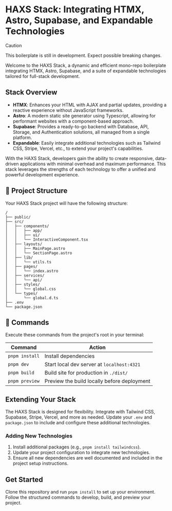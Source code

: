 # HAXS Stack: Integrating HTMX, Astro, Supabase, and Expandable Technologies

> [!CAUTION]  
> This boilerplate is still in development. Expect possible breaking changes.

Welcome to the HAXS Stack, a dynamic and efficient mono-repo boilerplate integrating HTMX, Astro, Supabase, and a suite of expandable technologies tailored for full-stack development.

## Stack Overview

- **HTMX**: Enhances your HTML with AJAX and partial updates, providing a reactive experience without JavaScript frameworks.
- **Astro**: A modern static site generator using Typescript, allowing for performant websites with a component-based approach.
- **Supabase**: Provides a ready-to-go backend with Database, API, Storage, and Authentication solutions, all managed from a single platform.
- **Expandable**: Easily integrate additional technologies such as Tailwind CSS, Stripe, Vercel, etc., to extend your project's capabilities.

With the HAXS Stack, developers gain the ability to create responsive, data-driven applications with minimal overhead and maximum performance. This stack leverages the strengths of each technology to offer a unified and powerful development experience.

## 🚀 Project Structure

Your HAXS Stack project will have the following structure:

```plaintext
/
├── public/
├── src/
│   ├── components/
│   │   ├── app/
│   │   ├── ui/
│   │   └── InteractiveComponent.tsx
│   ├── layouts/
│   │   ├── MainPage.astro
│   │   └── SectionPage.astro
│   ├── lib/
│   │   └── utils.ts
│   ├── pages/
│   │   └── index.astro
│   ├── services/
│   │   └── api/
│   ├── styles/
│   │   └── global.css
│   └── types/
│       └── global.d.ts
├── .env
└── package.json
```

## 🧞 Commands

Execute these commands from the project's root in your terminal:

| Command        | Action                                      |
| -------------- | ------------------------------------------- |
| `pnpm install` | Install dependencies                        |
| `pnpm dev`     | Start local dev server at `localhost:4321`  |
| `pnpm build`   | Build site for production in `./dist/`      |
| `pnpm preview` | Preview the build locally before deployment |

## Extending Your Stack

The HAXS Stack is designed for flexibility. Integrate with Tailwind CSS, Supabase, Stripe, Vercel, and more as needed. Update your `.env` and `package.json` to include and configure these additional technologies.

### Adding New Technologies

1. Install additional packages (e.g., `pnpm install tailwindcss`).
2. Update your project configuration to integrate new technologies.
3. Ensure all new dependencies are well documented and included in the project setup instructions.

## Get Started

Clone this repository and run `pnpm install` to set up your environment. Follow the structured commands to develop, build, and preview your project.
